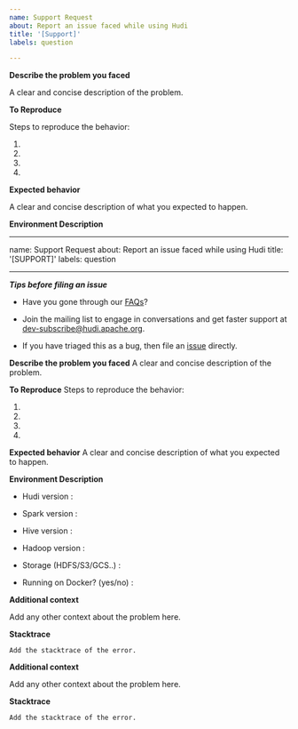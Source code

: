 ```yaml
---
name: Support Request
about: Report an issue faced while using Hudi
title: '[Support]'
labels: question

---
```


**Describe the problem you faced**

A clear and concise description of the problem.

**To Reproduce**

Steps to reproduce the behavior:

1.
2.
3.
4.

**Expected behavior**

A clear and concise description of what you expected to happen.

**Environment Description**

---
name: Support Request
about: Report an issue faced while using Hudi
title: '[SUPPORT]'
labels: question

---

**_Tips before filing an issue_**

- Have you gone through our [FAQs](https://cwiki.apache.org/confluence/display/HUDI/FAQ)?

- Join the mailing list to engage in conversations and get faster support at dev-subscribe@hudi.apache.org.

- If you have triaged this as a bug, then file an [issue](https://issues.apache.org/jira/projects/HUDI/issues) directly.

**Describe the problem you faced**
A clear and concise description of the problem.

**To Reproduce**
Steps to reproduce the behavior:

1.
2.
3.
4.

**Expected behavior**
A clear and concise description of what you expected to happen.

**Environment Description**

* Hudi version :

* Spark version :

* Hive version :

* Hadoop version :

* Storage (HDFS/S3/GCS..) :

* Running on Docker? (yes/no) :


**Additional context**

Add any other context about the problem here.

**Stacktrace**

```Add the stacktrace of the error.```




**Additional context**

Add any other context about the problem here.

**Stacktrace**

```Add the stacktrace of the error.```
